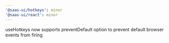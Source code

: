 ```yaml
---
'@saas-ui/hotkeys': minor
'@saas-ui/react': minor
---
```


useHotkeys now supports preventDefault option to prevent default browser events from firing
